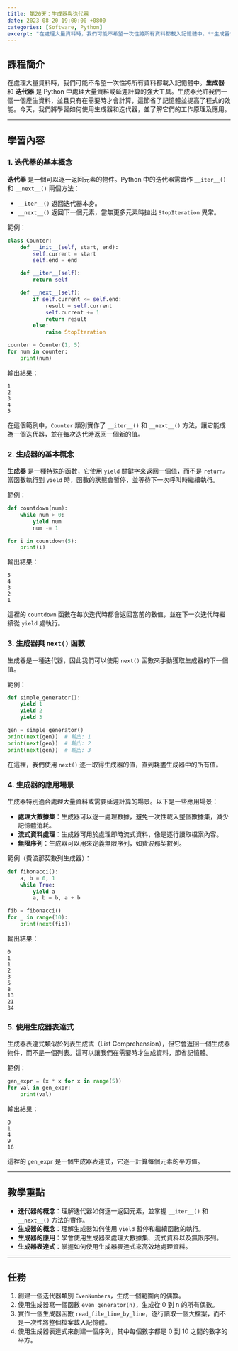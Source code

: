 ```yaml
---
title: 第20天：生成器與迭代器
date: 2023-08-20 19:00:00 +0800
categories: [Software, Python]
excerpt: "在處理大量資料時，我們可能不希望一次性將所有資料都載入記憶體中。**生成器** 和 **迭代器** 是 Python 中處理大量資料或延遲計算的強大工具。生成器允許我們一個一個產生資料，並且只有在需要時才會計算，這節省了記憶體並提高了程式的效能。今天，我們將學習如何使用生成器和迭代器，並了解它們的工作原理及應用"
---
```


## 課程簡介
在處理大量資料時，我們可能不希望一次性將所有資料都載入記憶體中。**生成器** 和 **迭代器** 是 Python 中處理大量資料或延遲計算的強大工具。生成器允許我們一個一個產生資料，並且只有在需要時才會計算，這節省了記憶體並提高了程式的效能。今天，我們將學習如何使用生成器和迭代器，並了解它們的工作原理及應用。

---

## 學習內容

### 1. 迭代器的基本概念

**迭代器** 是一個可以逐一返回元素的物件。Python 中的迭代器需實作 `__iter__()` 和 `__next__()` 兩個方法：
- `__iter__()` 返回迭代器本身。
- `__next__()` 返回下一個元素，當無更多元素時拋出 `StopIteration` 異常。

範例：
```python
class Counter:
    def __init__(self, start, end):
        self.current = start
        self.end = end

    def __iter__(self):
        return self

    def __next__(self):
        if self.current <= self.end:
            result = self.current
            self.current += 1
            return result
        else:
            raise StopIteration

counter = Counter(1, 5)
for num in counter:
    print(num)
```

輸出結果：
```
1
2
3
4
5
```

在這個範例中，`Counter` 類別實作了 `__iter__()` 和 `__next__()` 方法，讓它能成為一個迭代器，並在每次迭代時返回一個新的值。

### 2. 生成器的基本概念

**生成器** 是一種特殊的函數，它使用 `yield` 關鍵字來返回一個值，而不是 `return`。當函數執行到 `yield` 時，函數的狀態會暫停，並等待下一次呼叫時繼續執行。

範例：
```python
def countdown(num):
    while num > 0:
        yield num
        num -= 1

for i in countdown(5):
    print(i)
```

輸出結果：
```
5
4
3
2
1
```

這裡的 `countdown` 函數在每次迭代時都會返回當前的數值，並在下一次迭代時繼續從 `yield` 處執行。

### 3. 生成器與 `next()` 函數

生成器是一種迭代器，因此我們可以使用 `next()` 函數來手動獲取生成器的下一個值。

範例：
```python
def simple_generator():
    yield 1
    yield 2
    yield 3

gen = simple_generator()
print(next(gen))  # 輸出: 1
print(next(gen))  # 輸出: 2
print(next(gen))  # 輸出: 3
```

在這裡，我們使用 `next()` 逐一取得生成器的值，直到耗盡生成器中的所有值。

### 4. 生成器的應用場景

生成器特別適合處理大量資料或需要延遲計算的場景。以下是一些應用場景：

- **處理大數據集**：生成器可以逐一處理數據，避免一次性載入整個數據集，減少記憶體消耗。
- **流式資料處理**：生成器可用於處理即時流式資料，像是逐行讀取檔案內容。
- **無限序列**：生成器可以用來定義無限序列，如費波那契數列。

範例（費波那契數列生成器）：
```python
def fibonacci():
    a, b = 0, 1
    while True:
        yield a
        a, b = b, a + b

fib = fibonacci()
for _ in range(10):
    print(next(fib))
```

輸出結果：
```
0
1
1
2
3
5
8
13
21
34
```

### 5. 使用生成器表達式

生成器表達式類似於列表生成式（List Comprehension），但它會返回一個生成器物件，而不是一個列表。這可以讓我們在需要時才生成資料，節省記憶體。

範例：
```python
gen_expr = (x * x for x in range(5))
for val in gen_expr:
    print(val)
```

輸出結果：
```
0
1
4
9
16
```

這裡的 `gen_expr` 是一個生成器表達式，它逐一計算每個元素的平方值。

---

## 教學重點
- **迭代器的概念**：理解迭代器如何逐一返回元素，並掌握 `__iter__()` 和 `__next__()` 方法的實作。
- **生成器的概念**：理解生成器如何使用 `yield` 暫停和繼續函數的執行。
- **生成器的應用**：學會使用生成器來處理大數據集、流式資料以及無限序列。
- **生成器表達式**：掌握如何使用生成器表達式來高效地處理資料。

---

## 任務
1. 創建一個迭代器類別 `EvenNumbers`，生成一個範圍內的偶數。
2. 使用生成器寫一個函數 `even_generator(n)`，生成從 0 到 n 的所有偶數。
3. 實作一個生成器函數 `read_file_line_by_line`，逐行讀取一個大檔案，而不是一次性將整個檔案載入記憶體。
4. 使用生成器表達式來創建一個序列，其中每個數字都是 0 到 10 之間的數字的平方。

